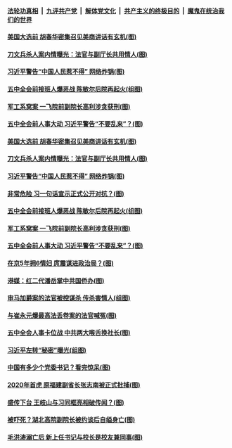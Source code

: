 

####  [法轮功真相](../../../../basic/blob/master/README.md?t=10232131) &nbsp;|&nbsp; [九评共产党](../../../../9ping.md/blob/master/README.md?t=10232131) &nbsp;|&nbsp; [解体党文化](../../../../jtdwh.md/blob/master/README.md?t=10232131)  &nbsp;|&nbsp; [共产主义的终极目的](../../../../gczydzjmd.md/blob/master/README.md?t=10232131) &nbsp;|&nbsp; [魔鬼在统治我们的世界](../../../../mgztzwmdsj.md/blob/master/README.md?t=10232131) 

#### [美国大选前 胡春华密集召见美商讲话有玄机(图)](../pages/p2/950143.md?t=10232131) 

#### [刀文兵杀人案内情曝光：法官与副厅长共用情人(图)](../pages/p2/950120.md?t=10232131) 

#### [习近平警告“中国人民惹不得” 网络炸锅(图)](../pages/p2/950129.md?t=10232131) 

#### [五中全会前接班人爆恶战 陈敏尔后院再起火(组图)](../pages/p2/950050.md?t=10232131) 

#### [军工系窝案 一飞院前副院长高利涉贪获刑(图)](../pages/p2/950017.md?t=10232131) 

#### [五中全会前人事大动 习近平警告“不要乱来”？(图)](../pages/p2/949936.md?t=10232131) 

#### [美国大选前 胡春华密集召见美商讲话有玄机(图)](../pages/p2/950143.md?t=10232131) 

#### [刀文兵杀人案内情曝光：法官与副厅长共用情人(图)](../pages/p2/950120.md?t=10232131) 

#### [习近平警告“中国人民惹不得” 网络炸锅(图)](../pages/p2/950129.md?t=10232131) 

#### [非常危险 习一句话宣示正式公开对抗？(图)](../pages/p2/950107.md?t=10232131) 

#### [五中全会前接班人爆恶战 陈敏尔后院再起火(组图)](../pages/p2/950050.md?t=10232131) 

#### [军工系窝案 一飞院前副院长高利涉贪获刑(图)](../pages/p2/950017.md?t=10232131) 

#### [五中全会前人事大动 习近平警告“不要乱来”？(图)](../pages/p2/949936.md?t=10232131) 

#### [在京5年拥6情妇 庹震谋进政治局？(图)](../pages/p2/949953.md?t=10232131) 

#### [港媒：红二代潘岳掌中共国侨办(图)](../pages/p2/949938.md?t=10232131) 

#### [审马加爵案的法官被控谋杀 传杀害情人(组图)](../pages/p2/949920.md?t=10232131) 

#### [与崔永元爆最高法丢卷案的法官喊冤(图)](../pages/p2/949911.md?t=10232131) 

#### [五中全会人事卡位战 中共两大喉舌换社长(图)](../pages/p2/949892.md?t=10232131) 

#### [习近平左转“秘密”曝光(组图)](../pages/p2/949888.md?t=10232131) 

#### [中国有多少个党委书记？看完惊呆(图)](../pages/p2/949849.md?t=10232131) 


#### [2020年首虎 原福建副省长张志南被正式批捕(图)](../pages/p2/949850.md?t=10232131) 

#### [盛传下台 王岐山与习同框亮相破传闻？(图)](../pages/p2/949823.md?t=10232131) 


#### [被吓死？湖北高院副院长被约谈后自缢身亡(图)](../pages/p2/949803.md?t=10232131) 

#### [毛洪涛溺亡后 新上任书记与校长是校友兼同事(图)](../pages/p2/949786.md?t=10232131) 

